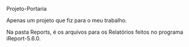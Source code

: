 Projeto-Portaria

Apenas um projeto que fiz para o meu trabalho.

Na pasta Reports, é os arquivos para os Relatórios feitos no programa iReport-5.6.0.